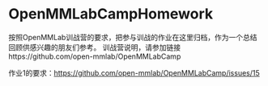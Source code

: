 # OpenMMLabCampHomework
按照OpenMMLab训战营的要求，把参与训战的作业在这里归档，作为一个总结回顾供感兴趣的朋友们参考。
训战营说明，请参加链接https://github.com/open-mmlab/OpenMMLabCamp

作业1的要求：https://github.com/open-mmlab/OpenMMLabCamp/issues/15
